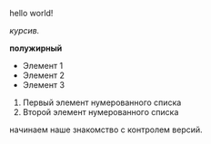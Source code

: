 hello world!

*курсив.*

**полужирный**

* Элемент 1
* Элемент 2
* Элемент 3

1. Первый элемент нумерованного списка
2. Второй элемент нумерованного списка

начинаем наше знакомство с контролем версий.